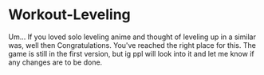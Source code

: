 # Workout-Leveling
Um... If you loved solo leveling anime and thought of leveling up in a similar was, well then Congratulations. You've reached the right place for this. The game is still in the first version, but ig ppl will look into it and let me know if any changes are to be done.

